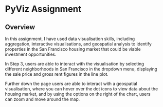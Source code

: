 # PyViz Assignment
## Overview
In this assignment, I have used data visualisation skills, including aggregation, interactive visualisations, and geospatial analysis to identify properties in the San Francisco housing market that could be viable investment opportunities. 

In Step 3, users are able to interact with the visualisation by selecting different neighborhoods in San Francisco in the dropdown menu, displaying the sale price and gross rent figures in the line plot.

Further down the page users are able to interact with a geospatial visualisation, where you can hover over the dot icons to view data about the housing market, and by using the options on the right of the chart, users can zoom and move around the map.